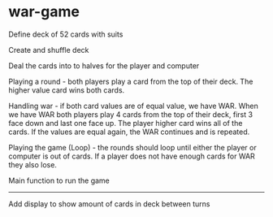 # war-game

Define deck of 52 cards with suits

Create and shuffle deck

Deal the cards into to halves for the player and computer

Playing a round - both players play a card from the top of their deck. The higher value card wins both cards.

Handling war - if both card values are of equal value, we have WAR. When we have WAR both players play 4 cards from the top of their deck, first 3 face down and last one face up. The player higher card wins all of the cards. If the values are equal again, the WAR continues and is repeated.

Playing the game (Loop) - the rounds should loop until either the player or computer is out of cards. If a player does not have enough cards for WAR they also lose.

Main function to run the game

------------
Add display to show amount of cards in deck between turns